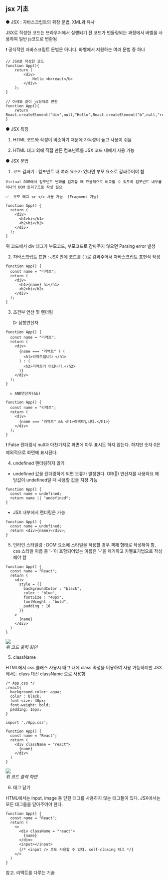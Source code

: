 ## jsx 기초

● JSX : 자바스크립트의 확장 문법, XML과 유사

   JSX로 작성한 코드는 브라우저에서 실행되기 전 코드가 번들링되는 과정에서 바벨을 사용하여 일반 js코드로 변환됨

  ❗️ 공식적인 자바스크립트 문법은 아니다. 바벨에서 지원하는 여러 문법 중 하나
  
```
// JSX로 작성한 코드
function App(){
	return (
    	<div>
        	Hello <b>react</b>
        </div>
    );
}

// 아래와 같이 js형태로 변환
function App(){
	return React.createElement("div",null,"Hello",React.createElement("b",null,"react"));
}
```

● JSX 특징

  1. HTML 코드와 작성이 비슷하기 때문에 가독성이 높고 사용이 쉬움

  2. HTML 태그 외에 직접 만든 컴포넌트를 JSX 코드 내에서 사용 가능 



● JSX 문법

   1. 코드 감싸기 : 컴포넌트 내 여러 요소가 있다면 부모 요소로 감싸주어야 함

    Virtual DOM에서 컴포넌트 변화를 감지할 때 효율적으로 비교할 수 있도록 컴포넌트 내부를 하나의 DOM 트리구조로 작성 필요

    ✅  부모 태그 <> </> 사용 가능  (Fragment 기능)
    
```
function App() {
  return (
    <div>
      <h1>hi</h1>
      <h2>hi</h2>
    </div>
  );
}
```

위 코드에서 div 태그가 부모코드, 부모코드로 감싸주지 않으면 Parsing error 발생



  2. 자바스크립트 표현 : JSX 안에 코드를 { }로 감싸주어서 자바스크립트 표현식 작성

```
function App() {
  const name = "리액트";
  return (
    <div>
      <h1>{name} hi</h1>
      <h2>hi</h2>
    </div>
  );
}
```

   3. 조건부 연산 및 렌더링

      ▷ 삼항연산자
```
function App() {
  const name = "리액트";
  return (
    <div>
      {name === "리액트" ? (
        <h1>리액트입니다.</h1>
      ) : (
        <h2>리액트가 아닙니다.</h2>
      )}
    </div>
  );
}
```

      ▷ AND연산자(&&)
```
function App() {
  const name = "리액트";
  return (
    <div>
      {name === "리액트" && <h1>리액트입니다.</h1>}
    </div>
  );
}
```

❗️ False 렌더링시 null과 마찬가지로 화면에 아무 표시도 하지 않는다. 하지만 숫자 0은 예외적으로 화면에 표시된다. 



   4. undefined 렌더링하지 않기

   - undefined 값을 렌더링하게 되면 오류가 발생한다. OR(||) 연산자를 사용하요 해당값이 undefined일 때 사용할 값을 지정 가능

```
function App() {
  const name = undefined;
  return name || "undefined";
}
```

   - JSX 내부에서 렌더링은 가능
```
function App() {
  const name = undefined;
  return <div>{name}</div>;
}
```

   5. 인라인 스타일링 : DOM 요소에 스타일을 적용할 경우 객체 형태로 작성해야 함, css 스타일 이름 중 '-'이 포함되어있는 이름은 '-'을 제거하고 카멜표기법으로 작성해야 함
```
function App() {
  const name = "React";
  return (
    <div
      style = {{
        backgroundColor : "black",
        color : "blue",
        fontSize : "40px",
        fontWieght : "bold",
        padding : 16
      }}
    >
      {name}
    </div>
  )
}
```

<p>
  <img src="https://blog.kakaocdn.net/dn/NCsPA/btreOL8OBCp/5SLKT8GHqBVMFi5MRzUxA0/img.png" /><br/>
  <em>위 코드 출력 화면</em>
</p>

   5. className

   HTML에서 css 클래스 사용시 태그 내에 class 속성을 이용하여 사용 가능하지만 JSX에서는 class 대신 className 으로 사용함
   
```
/* App.css */
.react{
  background-color: aqua;
  color : black;
  font-size: 48px;
  font-weight: bold;
  padding: 16px;
}
```
```
import './App.css';

function App() {
  const name = "React";
  return (
    <div className = "react">
      {name}
    </div>
  )
}
```

<p>
  <img src="https://blog.kakaocdn.net/dn/D1gpZ/btreLg9IVuK/KIqNez1eR2DVtJiMsGr91K/img.png" /><br/>
  <em>위 코드 출력 화면</em>
</p>

   6. 태그 닫기

   HTML에서는 input, image 등 닫힌 태그를 사용하지 않는 태그들이 있다. JSX에서는 모든 태그들을 닫아주어야 한다.
   
```
function App() {
  const name = "React";
  return (
    <>
      <div className = "react">
        {name}
      </div>
      <input></input>
      {/* <input /> 로도 사용할 수 있다. self-closing 태그 */}
    </>
  )
}
```

참고. 리액트를 다루는 기술
